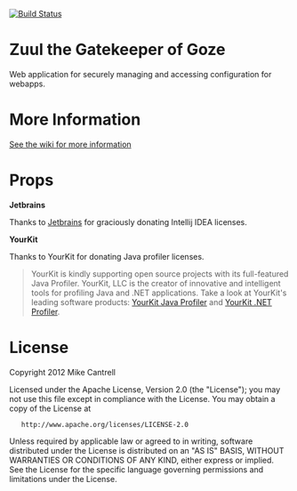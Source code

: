 [![Build Status](https://secure.travis-ci.org/mcantrell/Zuul.png?branch=master)](http://travis-ci.org/mcantrell/Zuul)

# Zuul the Gatekeeper of Goze

Web application for securely managing and accessing configuration for webapps.

# More Information

[See the wiki for more information](https://github.com/mcantrell/Zuul/wiki)

# Props

**Jetbrains**

 Thanks to [Jetbrains](http://jetbrains.com/) for graciously donating Intellij IDEA licenses.

**YourKit**

Thanks to YourKit for donating Java profiler licenses.

 <blockquote>
    YourKit is kindly supporting open source projects with its full-featured Java Profiler.
    YourKit, LLC is the creator of innovative and intelligent tools for profiling
    Java and .NET applications. Take a look at YourKit's leading software products:
    <a href="http://www.yourkit.com/java/profiler/index.jsp">YourKit Java Profiler</a> and
    <a href="http://www.yourkit.com/.net/profiler/index.jsp">YourKit .NET Profiler</a>.
 </blockquote>

# License

   Copyright 2012 Mike Cantrell

   Licensed under the Apache License, Version 2.0 (the "License");
   you may not use this file except in compliance with the License.
   You may obtain a copy of the License at

       http://www.apache.org/licenses/LICENSE-2.0

   Unless required by applicable law or agreed to in writing, software
   distributed under the License is distributed on an "AS IS" BASIS,
   WITHOUT WARRANTIES OR CONDITIONS OF ANY KIND, either express or implied.
   See the License for the specific language governing permissions and
   limitations under the License. 
   
   